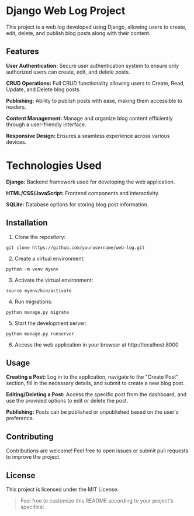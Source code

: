 # Django Web Log Project 
This project is a web log developed using Django, allowing users to create, edit, delete, and publish blog posts along with their content.
## Features
**User Authentication:** Secure user authentication system to ensure only authorized users can create, edit, and delete posts.

**CRUD Operations:** Full CRUD functionality allowing users to Create, Read, Update, and Delete blog posts.

**Publishing:** Ability to publish posts with ease, making them accessible to readers.

**Content Management:** Manage and organize blog content efficiently through a user-friendly interface.

**Responsive Design:** Ensures a seamless experience across various devices.

# Technologies Used
**Django:** Backend framework used for developing the web application.

**HTML/CSS/JavaScript:** Frontend components and interactivity.

**SQLite:** Database options for storing blog post information.

## Installation
1. Clone the repository:
```
git clone https://github.com/yourusername/web-log.git
```
2. Create a virtual environment:
```
python -m venv myenv
``` 
3. Activate the virtual environment:
```
source myenv/bin/activate

```
4. Run migrations:
```
python manage.py migrate

```
5. Start the development server:
```
python manage.py runserver
```
6. Access the web application in your browser at http://localhost:8000

## Usage
**Creating a Post:** Log in to the application, navigate to the "Create Post" section, fill in the necessary details, and submit to create a new blog post.

**Editing/Deleting a Post:** Access the specific post from the dashboard, and use the provided options to edit or delete the post.

**Publishing:** Posts can be published or unpublished based on the user's preference.

## Contributing
Contributions are welcome! Feel free to open issues or submit pull requests to improve the project.

## License
This project is licensed under the MIT License.



> Feel free to customize this README according to your project's specifics!

